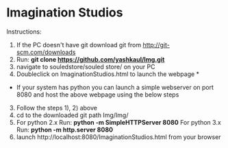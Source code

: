 # Imagination Studios


Instructions:

1) If the PC doesn't have git download git from http://git-scm.com/downloads
2) Run: **git clone https://github.com/yashkaul/Img.git**
3) navigate to souledstore/souled store/ on your PC
4) Doubleclick on ImaginationStudios.html to launch the webpage *

* If your system has python you can launch a simple webserver on port 8080 and host the above webpage using the below steps

3) Follow the steps 1), 2) above
4) cd to the downloaded git path Img/Img/ 
5) For python 2.x Run: **python -m SimpleHTTPServer 8080**        For python 3.x Run: **python -m http.server 8080**
6) launch http://localhost:8080/ImaginationStudios.html from your browser




